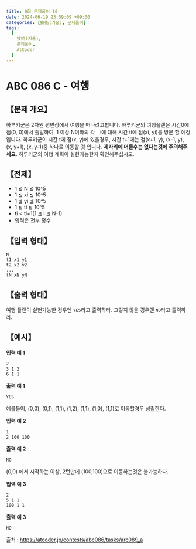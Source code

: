 ```yaml
---
title: 0회 문제풀이 10
date: 2024-06-19 23:59:09 +09:00
categories: [技術(기술), 문제풀이]
tags:
  [
    技術(기술),
    문제풀이,
    AtCoder
  ]
---
```

# ABC 086 C - 여행
## 【문제 개요】
하루키군은 2차원 평면상에서 여행을 떠나려고합니다. 
하루키군의 여행플랜은 시간0에 점(0, 0)에서 출발하여, 1 이상 N이하의 각　i에 대해 시간 ti에 점(xi, yi)를 방문 할 예정입니다.
하루키군이 시간 t에 점(x, y)에 있을경우, 시간 t+1에는 점(x+1, y), (x-1, y), (x, y+1), (x, y-1)중 하나로 이동할 것 입니다. __제자리에 머물수는 없다는것에 주의해주세요.__ 하루키군의 여행 계획이 실현가능한지 확인해주십시오.

## 【전제】
- 1 ≦ N ≦ 10^5
- 1 ≦ xi ≦ 10^5
- 1 ≦ yi ≦ 10^5
- 1 ≦ ti ≦ 10^5
- ti < ti+1(1 ≦ i ≦ N-1)
- 입력은 전부 정수

## 【입력 형태】
```
N
t1 x1 y1
t2 x2 y2
...
tN xN yN
```

## 【출력 형태】
여행 플랜이 실현가능한 경우엔 `YES`라고 출력하라. 그렇지 않을 경우엔 `NO`라고 출력하라.

## 【예시】

**입력 예 1**

```
2
3 1 2
6 1 1
```

**출력 예 1**

```
YES
```

예를들어, (0,0), (0,1), (1,1), (1,2), (1,1), (1,0), (1,1)로 이동할경우 성립한다.

**입력 예 2**

```
1
2 100 100
```

**출력 예 2**

```
NO
```

(0,0) 에서 시작하는 이상, 2턴만에 (100,100)으로 이동하는것은 불가능하다.

**입력 예 3**

```
2
5 1 1
100 1 1
```

**출력 예 3**

```
NO
```


출처 : <a href="https://atcoder.jp/contests/abc086/tasks/arc089_a">https://atcoder.jp/contests/abc086/tasks/arc089_a</a> 